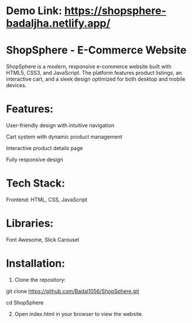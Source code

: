 # Demo Link: https://shopsphere-badaljha.netlify.app/


# ShopSphere - E-Commerce Website

ShopSphere is a modern, responsive e-commerce website built with HTML5, CSS3, and JavaScript. The platform features product listings, an interactive cart, and a sleek design optimized for both desktop and mobile devices.

# Features:

User-friendly design with intuitive navigation

Cart system with dynamic product management

Interactive product details page

Fully responsive design

# Tech Stack:

Frontend: HTML, CSS, JavaScript

# Libraries: 

Font Awesome, Slick Carousel

# Installation:

1. Clone the repository:

git clone https://github.com/Badal1056/ShopSphere.git

cd ShopSphere

2. Open index.html in your browser to view the website.
